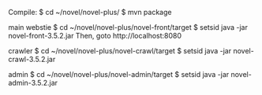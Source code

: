 Compile:
$ cd ~/novel/novel-plus/
$ mvn package

main webstie
$ cd ~/novel/novel-plus/novel-front/target
$ setsid java -jar novel-front-3.5.2.jar
Then, goto http://localhost:8080

crawler
$ cd ~/novel/novel-plus/novel-crawl/target
$ setsid java -jar novel-crawl-3.5.2.jar 	


admin
$ cd ~/novel/novel-plus/novel-admin/target
$ setsid java -jar novel-admin-3.5.2.jar